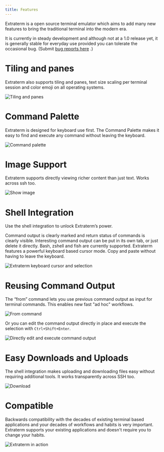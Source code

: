 ```yaml
---
title: Features
---
```

Extraterm is a open source terminal emulator which aims to add many new features to bring the traditional terminal into the modern era.

It is currently in steady development and although not at a 1.0 release yet, it is generally stable for everyday use provided you can tolerate the occasional bug. (Submit [bug reports here](https://github.com/sedwards2009/extraterm/issues) .)


# Tiling and panes

Extraterm also supports tiling and panes, text size scaling per terminal session and color emoji on all operating systems.

![Tiling and panes](splits_and_panes.png)


# Command Palette

Extraterm is designed for keyboard use first. The Command Palette makes it easy to find and execute any command without leaving the keyboard.

![Command palette](command_palette.png)


# Image Support

Extraterm supports directly viewing richer content than just text. Works across ssh too.

![Show image](show_image.png)


# Shell Integration

Use the shell integration to unlock Extraterm’s power. 

Command output is clearly marked and return status of commands is clearly visible. Interesting command output can be put in its own tab, or just delete it directly. Bash, zshell and fish are currently supported. Extraterm features a powerful keyboard based cursor mode. Copy and paste without having to leave the keyboard.

![Extraterm keyboard cursor and selection](selection_mode2.gif)

# Reusing Command Output

The “from” command lets you use previous command output as input for terminal commands. This enables new fast "ad hoc" workflows.

![From command](from_command.gif)

Or you can edit the command output directly in place and execute the selection with `Ctrl+Shift+Enter`.

![Directly edit and execute command output](edit_direct.gif)


# Easy Downloads and Uploads

The shell integration makes uploading and downloading files easy without requiring additional tools. It works transparently across SSH too.

![Download](download.png)


# Compatible

Backwards compatibility with the decades of existing terminal based applications and your decades of workflows and habits is very important. Extraterm supports your existing applications and doesn't require you to change your habits.

![Extraterm in action](action2.gif)
